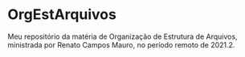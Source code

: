 # OrgEstArquivos
Meu repositório da matéria de Organização de Estrutura de Arquivos, ministrada por Renato Campos Mauro, no período remoto de 2021.2.
